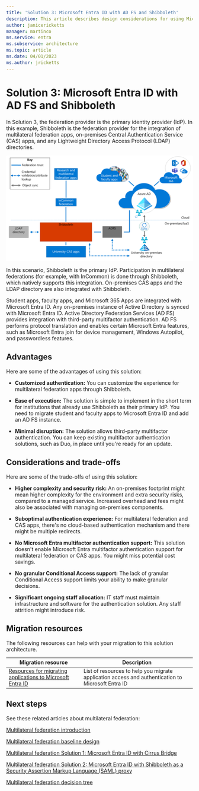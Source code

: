 ```yaml
---
title: 'Solution 3: Microsoft Entra ID with AD FS and Shibboleth'
description: This article describes design considerations for using Microsoft Entra ID with AD FS and Shibboleth as a multilateral federation solution for universities.
author: janicericketts
manager: martinco
ms.service: entra
ms.subservice: architecture
ms.topic: article
ms.date: 04/01/2023
ms.author: jricketts
---
```


# Solution 3: Microsoft Entra ID with AD FS and Shibboleth

In Solution 3, the federation provider is the primary identity provider (IdP). In this example, Shibboleth is the federation provider for the integration of multilateral federation apps, on-premises Central Authentication Service (CAS) apps, and any Lightweight Directory Access Protocol (LDAP) directories.

[![Diagram that shows a design integrating Shibboleth, Active Directory Federation Services, and Microsoft Entra ID.](media/multilateral-federation-solution-three/shibboleth-adfs-azure-ad.png)](media/multilateral-federation-solution-three/shibboleth-adfs-azure-ad.png#lightbox)

In this scenario, Shibboleth is the primary IdP. Participation in multilateral federations (for example, with InCommon) is done through Shibboleth, which natively supports this integration. On-premises CAS apps and the LDAP directory are also integrated with Shibboleth.

Student apps, faculty apps, and Microsoft 365 Apps are integrated with Microsoft Entra ID. Any on-premises instance of Active Directory is synced with Microsoft Entra ID. Active Directory Federation Services (AD FS) provides integration with third-party multifactor authentication. AD FS performs protocol translation and enables certain Microsoft Entra features, such as Microsoft Entra join for device management, Windows Autopilot, and passwordless features.

## Advantages

Here are some of the advantages of using this solution:

- **Customized authentication:** You can customize the experience for multilateral federation apps through Shibboleth.

- **Ease of execution:** The solution is simple to implement in the short term for institutions that already use Shibboleth as their primary IdP. You need to migrate student and faculty apps to Microsoft Entra ID and add an AD FS instance.

- **Minimal disruption:** The solution allows third-party multifactor authentication. You can keep existing multifactor authentication solutions, such as Duo, in place until you're ready for an update.

## Considerations and trade-offs

Here are some of the trade-offs of using this solution:

- **Higher complexity and security risk:** An on-premises footprint might mean higher complexity for the environment and extra security risks, compared to a managed service. Increased overhead and fees might also be associated with managing on-premises components.

- **Suboptimal authentication experience:** For multilateral federation and CAS apps, there's no cloud-based authentication mechanism and there might be multiple redirects.

- **No Microsoft Entra multifactor authentication support:** This solution doesn't enable Microsoft Entra multifactor authentication support for multilateral federation or CAS apps. You might miss potential cost savings.

- **No granular Conditional Access support:** The lack of granular Conditional Access support limits your ability to make granular decisions.

- **Significant ongoing staff allocation:** IT staff must maintain infrastructure and software for the authentication solution. Any staff attrition might introduce risk.

## Migration resources

The following resources can help with your migration to this solution architecture.

| Migration resource   | Description           |
| - | - |
| [Resources for migrating applications to Microsoft Entra ID](~/identity/enterprise-apps/migration-resources.md) | List of resources to help you migrate application access and authentication to Microsoft Entra ID |

## Next steps

See these related articles about multilateral federation:

[Multilateral federation introduction](multilateral-federation-introduction.md)

[Multilateral federation baseline design](multilateral-federation-baseline.md)

[Multilateral federation Solution 1: Microsoft Entra ID with Cirrus Bridge](multilateral-federation-solution-one.md)

[Multilateral federation Solution 2: Microsoft Entra ID with Shibboleth as a Security Assertion Markup Language (SAML) proxy](multilateral-federation-solution-two.md)

[Multilateral federation decision tree](multilateral-federation-decision-tree.md)
